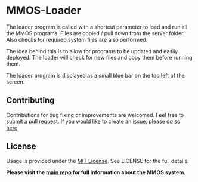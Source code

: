 # MMOS-Loader 

The loader program is called with a shortcut parameter to load and run all the MMOS programs. Files are copied / pull down from the server folder. Also checks for required system files are also performed.

The idea behind this is to allow for programs to be updated and easily deployed. The loader will check for new files and copy them before running them.

The loader program is displayed as a small blue bar on the top left of the screen.

## Contributing
Contributions for bug fixing or improvements are welcomed. Feel free to submit a <a href="https://github.com/JulesMoorhouse/MMOS/pulls">pull request</a>. If you would like to create an <a href="https://github.com/JulesMoorhouse/MMOS/issues">issue</a>, please do so <a href="https://github.com/JulesMoorhouse/MMOS/issues">here</a>.

## License
Usage is provided under the [MIT License](http://opensource.org/licenses/mit-license.php). See LICENSE for the full details.


__Please visit the <a href="https://github.com/JulesMoorhouse/MMOS">main repo</a> for full information about the MMOS system.__
